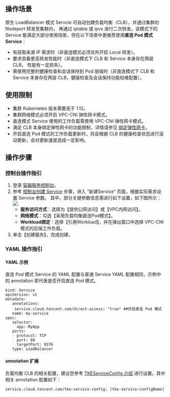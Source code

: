 ## 操作场景

原生 LoadBalancer 模式 Servcie 可自动创建负载均衡（CLB），并通过集群的 Nodeport 转发至集群内， 再通过 iptable 或 ipvs 进行二次转发。该模式下的 Service 能满足大部分使用场景，但在以下场景中更推荐使用**直连 Pod 模式 Service**：

- 有获取来源 IP 需求时（非直连模式必须另外开启 Local 转发）。
- 要求具备更高转发性能时（非直连模式下 CLB 和 Service 本身存在两层 CLB， 性能有一定损失）。
- 需使用完整的健康检查和会话保持到 Pod 层级时（非直连模式下 CLB 和 Service 本身存在两层 CLB，健康检查及会话保持功能较难配置）。

## 使用限制

- 集群 Kubernetes 版本需要高于 1.12。
- 集群网络模式必须开启 VPC-CNI 弹性网卡模式。
- 直连模式 Service 使用的工作负载需使用 VPC-CNI 弹性网卡模式。
- 满足 CLB 本身绑定弹性网卡的功能限制，详情请参见 [绑定弹性网卡](https://cloud.tencent.com/document/product/214/36538)。
- 开启直连 Pod 模式的工作负载更新时，将会根据 CLB 的健康检查状态进行滚动更新，会对更新速度造成一定影响。

## 操作步骤

### 控制台操作指引

1.  登录 [容器服务控制台](https://console.cloud.tencent.com/tke2)。
2.  参考 [控制台创建 Service](https://cloud.tencent.com/document/product/457/45489#.E5.88.9B.E5.BB.BA-service) 步骤，进入 “新建Service” 页面，根据实际需求设置 Service 参数。
其中，部分关键参数信息需进行如下设置，如下图所示：
![](https://main.qcloudimg.com/raw/1e52f535cd9eb5712ddf6c4760952e70.png)
	- **服务访问方式**：选择为【提供公网访问】或【VPC内网访问】。
	- **网络模式**：勾选【采用负载均衡直连Pod模式】。
	- **Workload绑定**：选择【引用Workload】，并在弹出窗口中选择 VPC-CNI 模式的后端工作负载。
3. 单击【创建服务】，完成创建。

### YAML 操作指引

#### YAML 示例
直连 Pod 模式 Service 的 YAML 配置与普通 Service YAML 配置相同，示例中的 annotation 即代表是否开启直连 Pod 模式。
```
kind: Service
apiVersion: v1
metadata:
   annotations:
 	service.cloud.tencent.com/direct-access: "true" ##开启直连 Pod 模式
   name: my-service
spec:
   selector:
     app: MyApp
   ports:
   - protocol: TCP
     port: 80
     targetPort: 9376
   type: LoadBalancer
```



####  annotation 扩展
负载均衡 CLB 的相关配置，建议您参考 [TKEServiceConfig 介绍](https://cloud.tencent.com/document/product/457/41895) 进行设置。其中相关 annotation 配置如下：
```
service.cloud.tencent.com/tke-service-config: [tke-service-configName]
```
